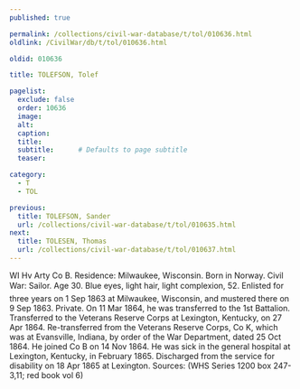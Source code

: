 ```yaml
---
published: true

permalink: /collections/civil-war-database/t/tol/010636.html
oldlink: /CivilWar/db/t/tol/010636.html

oldid: 010636

title: TOLEFSON, Tolef

pagelist:
  exclude: false
  order: 10636
  image: 
  alt:
  caption:
  title:
  subtitle:      # Defaults to page subtitle
  teaser:

category: 
  - T 
  - TOL

previous:
  title: TOLEFSON, Sander
  url: /collections/civil-war-database/t/tol/010635.html  
next:
  title: TOLESEN, Thomas
  url: /collections/civil-war-database/t/tol/010637.html   
---
```

WI Hv Arty Co B. Residence: Milwaukee, Wisconsin. Born in Norway. Civil War: Sailor. Age 30. Blue eyes, light hair, light complexion, 5&#146;2&#148;. Enlisted for three years on 1 Sep 1863 at Milwaukee, Wisconsin, and mustered there on 9 Sep 1863. Private. On 11 Mar 1864, he was transferred to the 1st Battalion. Transferred to the Veterans Reserve Corps at Lexington, Kentucky, on 27 Apr 1864. Re-transferred from the Veterans Reserve Corps, Co K, which was at Evansville, Indiana, by order of the War Department, dated 25 Oct 1864. He joined Co B on 14 Nov 1864. He was sick in the general hospital at Lexington, Kentucky, in February 1865. Discharged from the service for disability on 18 Apr 1865 at Lexington. Sources: (WHS Series 1200 box 247-3,11; red book vol 6)